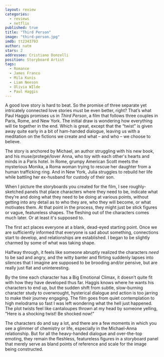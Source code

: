 ```yaml
---
layout: review
categories: 
  - reviews
  - netflix
published: true
title: "Third Person"
image: "third-person.jpg"
imdb: tt2343793
author: natm
stars: 2
addressee: Cristiano Donzelli
position: Storyboard Artist
tags: 
  - Romance
  - James Franco
  - Mila Kunis
  - Liam Neeson
  - Olivia WIlde
  - Paul Haggis
---
```

A good love story is hard to beat. So the promise of three separate yet intricately connected love stories must be even better, right? That’s what Paul Haggis promises us in _Third Person_, a film that follows three couples in Paris, Rome, and New York. The initial draw is wondering how everything will tie together in the end. Which is great, except that the “twist” is given away quite early in a bit of ham-handed dialogue, leaving us with a meditation on the fictions we create and what – and who – we choose to believe.

The story is anchored by Michael, an author struggling with his new book, and his muse/protegé/lover Anna, who toy with each other's hearts and minds in a Paris hotel. In Rome, grumpy American Scott meets the mysterious Monika, a Roma woman trying to rescue her daughter from a human trafficking ring. And in New York, Julia struggles to rebuild her life while battling her ex-husband for custody of their son.

When I picture the storyboards you created for the film, I see roughly-sketched panels that place characters where they need to be, indicate what they’re  and doing what they need to be doing at various points, without getting into any detail as to who they are, who they will become, or what motivates them. At that point in the process, they might just be stick figures or vague, featureless shapes. The fleshing out of the characters comes much later. Or at least it's supposed to.

The first act places everyone at a blank, dead-eyed starting point. Once we are sufficiently informed that everyone is sad about something, connections start to develop, and relationships are established. I began to be slightly charmed by some of what was taking shape.

Halfway through, it feels like someone abruptly realized the characters _need_ to be sad and angry, and the witty banter and flirting suddenly lapses into silences that I imagine are supposed to be brooding and/or pensive, but are really just flat and uninteresting.

By the time each character has a Big Emotional Climax, it doesn't quite fit with how they have developed thus far. Haggis knows where he wants his characters to end up, but the sudden shift from subtle, slow-burning character study to overwrought, hysterical dialogue and action is too jarring to make their journey engaging. The film goes from quiet contemplation to high melodrama so fast I was left wondering what the hell just happened. The plot twists feel like cantaloupes thrown at my head by someone yelling, "Here is a shocking twist! Be shocked now!"

The characters do and say a lot, and there are a few moments in which you see a glimmer of chemistry or life, especially in the Michael-Anna relationship. But for all the heavy-handed dialogue and over-the-top emoting, they remain the fleshless, featureless figures in a storyboard panel that merely serve as bland points of reference and scale for the image being constructed. 